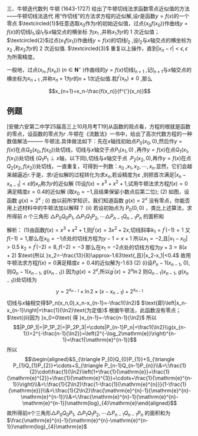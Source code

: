 三、牛顿迭代数列
牛顿 (1643-1727) 给出了牛顿切线法求函数零点近似值的方法——牛顿切线法迭代
用“作切线”的方法求方程的近似解,设$r$是函数$y=f(x)$的一个零点
$\textcircled{1}$任意选取$x_0$作为$r$的初始近似值，过点$(x_0f(x_0))$作曲线$y=f(x)$的切线$l_1$,设$l_1$与$x$轴交点的横坐标
为$x_1$ ,并称$x_1$为$r$的 1 次近似值；
$\textcircled{2}$过点$(x_1f(x_1))$作曲线$y=f(x)$的切线$l_2$ ,设$l_2$与$x$轴交点的横坐标为$x_2$ ,称$x_2$为$r$的 2 次近似值.
$\textcircled{3}$ 重复以上操作，直到$\left|x_n-r\right|<\epsilon,\epsilon$为所需精度。

一般地，过点$(x_n,f(x_n))$ ($n\in\mathbf{N}^{\star}$ )作曲线的$y=f(x)$切线$l_{n+1}$ ,记$l_{n+1}$与$x$轴交点的横坐标为$x_{n+1}$
,并称$x_n+1$为$r$的$n+1$次近似值.若$f^\prime(x_n)\neq0$ ,那么

$$x_{n+1}=x_n-\frac{f(x_n)}{f^{'}(x_n)}$$

## 例题
[安徽六安第二中学25届高三上10月月考T19]从函数的观点看，方程的根就是函数的零点，设函数的零点为$r$ .牛顿在《流数法》一书中，给出了高次代数方程的一种数值解法——— 牛顿法.具体做法如下：先在$x$轴找初始点$P_0(x_0,0)$,然后作$y=f(x)$在点$Q_0(x_0,f(x_0))$处切线，切线与$x$轴交于点$P_1(x_1,0)$ ,再作$y=f(x)$在点$Q_1(x_1,f(x_1))$处切线 ($Q_1P_1\perp x$轴，以下同),切线与$x$轴交于点 .$P_2(x_2,0)$,再作$y=f(x)$在点$Q_2(x_2,f(x_2))$处切线，一直重复，可得到一列数：$x_{0}$ ,$x_1,x_2,\cdots,x_n$.显然，它们会越来越逼近$r$.于是，求$r$近似解的过程转化为求$x_{n}$,若设精度为$\varepsilon$ ,则把首次满足$|x_n-x_{n-1}|<\varepsilon$的$x_n$称为$r$的近似解
(1)设$f(x)=x^3+x^2+1$,试用牛顿法求方程$f(x)=0$满足精度$\varepsilon=0.4$的近似解 (取$x_{0}=-1$,且结果保留小数点后第二位); 
(2) 如图，设函数 $g(x)=2^x$ ; (i) 由以前所学知识，我们知道函数 $g(x)=2^x$ 没有零点，你能否用上述材料中的牛顿法加以解释？
(ii) 若设初始点为 $P_0(0,0)$ ，类比上述算法，求所得前 $n$ 个三角形 $\triangle P_0Q_0P_1,\triangle P_1Q_1P_2,\cdots\triangle P_{n-1}Q_{n-1}P_n$ 的面积和

解析：
(1)由函数$f(x)=x^3+x^2+1$,则$f^{\prime}(x)=3x^2+2x$,切线斜率$k_1=f^{\prime}(-1)=1$
又$f(-1)=1$,那么在$x_0=-1$点处的切线方程为$y-1=x+1$
所以$x_1=-2$,且$|x_1-x_0|>0.5$
$k_2=f^{\prime}(-2)=8,f(-2)=-3$
那么在$x_{1}=-2$点处的切线方程为$y+3=8(x+2)$
$\text{所以 }x_2=-\frac{13}{8}\approx-1.63\text{,且}|x_2-x_1|<0.4$
故用牛顿法求方程$f(x)=0$满足精度$\varepsilon=0.4$的近似解为-1.63
(2) (i)设$P_n- 1( x_{n- 1}$, 0),则$Q_n- 1( x_{n- 1}$, $g( x_{n- 1}) )$
因为$g(x)=2^x$,所以$g^\prime(x)=2^x\ln2$
则$Q_{n- 1}( x_{n- 1}$, $g( x_{n- 1}) )$处切线为
$$y=2^{x_{n-1}}\times\ln2\times(x-x_{n-1})+2^{x_{n-1}}$$
切线与$x$轴相交得$P_n(x_n,0),x_n-x_{n-1}=-\frac1{\ln2}$
$\text{即}\left|x_n-x_{n-1}\right|=\frac{1}{\ln2}\text{为定值}$
根据牛顿法，此函数没有零点；
$\text{(ii)因为 }x_0=0\text{ 得 }x_{n-1}=-\frac{n-1}{\ln2}$
所以
$$|P_0P_1|=|P_1P_2|=|P_2P_3|=\cdots|P_{n-1}P_n|=\frac1{\ln2}\\g(x_{n-1})=2^{-\frac{n-1}{\ln2}}=\left(2^{-\log_2\mathrm{e}}\right)^{n-1}=\frac1{\mathrm{e}^{n-1}}$$
所以
$$\begin{aligned}&S_{\triangle P_{0}Q_{0}P_{1}}+S_{\triangle P_{1}Q_{1}P_{2}}+\cdots+S_{\triangle P_{n-1}Q_{n-1}P_{n}}\\&=\:\frac{1}{2}\cdot\frac{1}{\ln2}\left(1+\frac{1}{\mathrm{e}}+\frac{1}{\mathrm{e}^{2}}+\frac{1}{\mathrm{e}^{3}}+\cdots+\frac{1}{\mathrm{e}^{n-1}}\right)\\&=\:\frac{1}{2\ln2}\frac{1-\frac{1}{\mathrm{e}^{n}}}{1-\frac{1}{\mathrm{e}}}\\&=\:\frac{1}{2\ln2}\frac{\mathrm{e}^{n}-1}{\mathrm{e}^{n}-\mathrm{e}^{n-1}}\\&=\:\frac{\mathrm{e}^{n}-1}{\mathrm{e}^{n}-\mathrm{e}^{n-1}}\mathrm{log}_{4}\mathrm{e}\end{aligned}$$
故所得前$n$个三角形$\triangle P_0Q_0P_1$, $\triangle P_1Q_1P_2, \cdots \triangle P_{n- 1}Q_{n- 1}P_n$ 的面积和为 $\frac{\mathrm{e}^{n}-1}{\mathrm{e}^{n}-\mathrm{e}^{n-1}}\mathrm{log}_{4}\mathrm{e}$